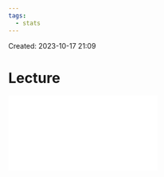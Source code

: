 ```yaml
---
tags:
  - stats
---
```

Created: 2023-10-17 21:09
# Lecture

![](/img/customer-analytics/Clickstreams-Click-Path-Analysis.pdf)